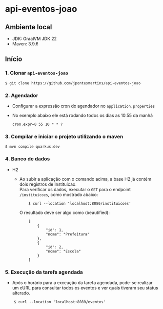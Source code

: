 # api-eventos-joao


## Ambiente local

- JDK: GraalVM JDK 22
- Maven: 3.9.6

## Início

### 1. Clonar `api-eventos-joao`

    $ git clone https://github.com/jpontesmartins/api-eventos-joao


### 2. Agendador

- Configurar a expressão cron do agendador no `application.properties`
- No exemplo abaixo ele está rodando todos os dias as 10:55 da manhã  

    ```
    cron.expr=0 55 10 * * ?
    ```

### 3. Compilar e iniciar o projeto utilizando o maven

    $ mvn compile quarkus:dev

### 4. Banco de dados

- H2
    - Ao subir a aplicação com o comando acima, a base H2 já contém dois registros de Instituicao.  
    Para verificar os dados, executar o `GET` para o endpoint `/instituicoes`, como mostrado abaixo:

        ```
            $ curl --location 'localhost:8080/instituicoes'
        ```

        O resultado deve ser algo como (beautified):
        ```
            [
                {
                    "id": 1,
                    "nome": "Prefeitura"
                },
                {
                    "id": 2,
                    "nome": "Escola"
                }
            ]
        ```

### 5. Execução da tarefa agendada
- Após o horário para a exceução da tarefa agendada, pode-se realizar um cURL para consultar todos os eventos e ver quais tiveram seu status alterado.
```
    $ curl --location 'localhost:8080/eventos'
```
